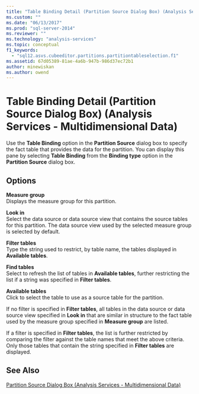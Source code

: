 ```yaml
---
title: "Table Binding Detail (Partition Source Dialog Box) (Analysis Services - Multidimensional Data) | Microsoft Docs"
ms.custom: ""
ms.date: "06/13/2017"
ms.prod: "sql-server-2014"
ms.reviewer: ""
ms.technology: "analysis-services"
ms.topic: conceptual
f1_keywords: 
  - "sql12.asvs.cubeeditor.partitions.partitiontableselection.f1"
ms.assetid: 67d05389-81ae-4a6b-947b-986d37ec72b1
author: minewiskan
ms.author: owend
---
```

# Table Binding Detail (Partition Source Dialog Box) (Analysis Services - Multidimensional Data)
  Use the **Table Binding** option in the **Partition Source** dialog box to specify the fact table that provides the data for the partition. You can display this pane by selecting **Table Binding** from the **Binding type** option in the **Partition Source** dialog box.  
  
## Options  
 **Measure group**  
 Displays the measure group for this partition.  
  
 **Look in**  
 Select the data source or data source view that contains the source tables for this partition. The data source view used by the selected measure group is selected by default.  
  
 **Filter tables**  
 Type the string used to restrict, by table name, the tables displayed in **Available tables**.  
  
 **Find tables**  
 Select to refresh the list of tables in **Available tables**, further restricting the list if a string was specified in **Filter tables**.  
  
 **Available tables**  
 Click to select the table to use as a source table for the partition.  
  
 If no filter is specified in **Filter tables**, all tables in the data source or data source view specified in **Look in** that are similar in structure to the fact table used by the measure group specified in **Measure group** are listed.  
  
 If a filter is specified in **Filter tables**, the list is further restricted by comparing the filter against the table names that meet the above criteria. Only those tables that contain the string specified in **Filter tables** are displayed.  
  
## See Also  
 [Partition Source Dialog Box &#40;Analysis Services - Multidimensional Data&#41;](partition-source-dialog-box-analysis-services-multidimensional-data.md)  
  
  
